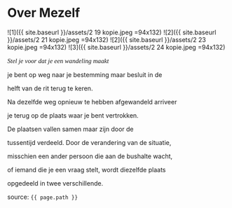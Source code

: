 # Over Mezelf

![1]({{ site.baseurl }}/assets/2 19 kopie.jpeg =94x132) ![2]({{ site.baseurl }}/assets/2 21 kopie.jpeg =94x132) ![2]({{ site.baseurl }}/assets/2 23 kopie.jpeg =94x132) ![3]({{ site.baseurl }}/assets/2 24 kopie.jpeg =94x132)




<p style="font-family: times, serif; font-size:11pt; font-style:italic">Stel je voor dat je een wandeling maakt</p>
<p>je bent op weg naar je bestemming maar besluit in de</p>
<p>helft van de rit terug te keren.</p>
<p>Na dezelfde weg opnieuw te hebben afgewandeld arriveer</p>
<p>je terug op de plaats waar je bent vertrokken.</p>
<p>De plaatsen vallen samen maar zijn door de</p>
<p>tussentijd verdeeld. Door de verandering van de situatie,</p>
<p>misschien een ander persoon die aan de bushalte wacht,</p>
<p>of iemand die je een vraag stelt, wordt diezelfde plaats</p>
<p>opgedeeld in twee verschillende.</p>


source: `{{ page.path }}`




 
 
 

